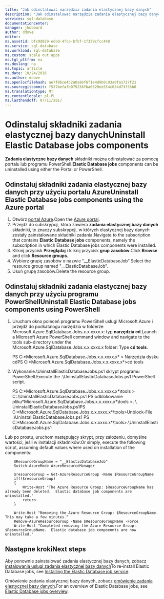 ```yaml
---
title: "Jak odinstalować narzędzia zadania elastycznej bazy danych"
description: "Jak odinstalować narzędzia zadania elastycznej bazy danych"
services: sql-database
documentationcenter: 
manager: jhubbard
author: ddove
editor: 
ms.assetid: bfc9d820-edbd-4fca-bfbf-1f339cfcc448
ms.service: sql-database
ms.workload: sql-database
ms.custom: scale out apps
ms.tgt_pltfrm: na
ms.devlang: na
ms.topic: article
ms.date: 10/24/2016
ms.author: ddove
ms.openlocfilehash: ae7f0bce452a0a86f6f1e4d9b0c93a0fa1727f21
ms.sourcegitcommit: f537befafb079256fba0529ee554c034d73f36b0
ms.translationtype: MT
ms.contentlocale: pl-PL
ms.lasthandoff: 07/11/2017
---
```

# <a name="uninstall-elastic-database-jobs-components"></a><span data-ttu-id="06d96-103">Odinstaluj składniki zadania elastycznej bazy danych</span><span class="sxs-lookup"><span data-stu-id="06d96-103">Uninstall Elastic Database jobs components</span></span>
<span data-ttu-id="06d96-104">**Zadania elastyczne bazy danych** składniki można odinstalować za pomocą portalu lub programu PowerShell.</span><span class="sxs-lookup"><span data-stu-id="06d96-104">**Elastic Database jobs** components can be uninstalled using either the Portal or PowerShell.</span></span>

## <a name="uninstall-elastic-database-jobs-components-using-the-azure-portal"></a><span data-ttu-id="06d96-105">Odinstaluj składniki zadania elastycznej bazy danych przy użyciu portalu Azure</span><span class="sxs-lookup"><span data-stu-id="06d96-105">Uninstall Elastic Database jobs components using the Azure portal</span></span>
1. <span data-ttu-id="06d96-106">Otwórz [portal Azure](https://portal.azure.com/).</span><span class="sxs-lookup"><span data-stu-id="06d96-106">Open the [Azure portal](https://portal.azure.com/).</span></span>
2. <span data-ttu-id="06d96-107">Przejdź do subskrypcji, która zawiera **zadania elastycznej bazy danych** składniki, to znaczy subskrypcji, w których elastycznej bazy danych zostały zainstalowane składniki zadania.</span><span class="sxs-lookup"><span data-stu-id="06d96-107">Navigate to the subscription that contains **Elastic Database jobs** components, namely the subscription in which Elastic Database jobs components were installed.</span></span>
3. <span data-ttu-id="06d96-108">Kliknij przycisk **Przeglądaj** i kliknij przycisk **grup zasobów**.</span><span class="sxs-lookup"><span data-stu-id="06d96-108">Click **Browse** and click **Resource groups**.</span></span>
4. <span data-ttu-id="06d96-109">Wybierz grupę zasobów o nazwie "__ElasticDatabaseJob".</span><span class="sxs-lookup"><span data-stu-id="06d96-109">Select the resource group named "__ElasticDatabaseJob".</span></span>
5. <span data-ttu-id="06d96-110">Usuń grupę zasobów.</span><span class="sxs-lookup"><span data-stu-id="06d96-110">Delete the resource group.</span></span>

## <a name="uninstall--elastic-database-jobs-components-using-powershell"></a><span data-ttu-id="06d96-111">Odinstaluj składniki zadania elastycznej bazy danych przy użyciu programu PowerShell</span><span class="sxs-lookup"><span data-stu-id="06d96-111">Uninstall  Elastic Database jobs components using PowerShell</span></span>
1. <span data-ttu-id="06d96-112">Uruchom okno poleceń programu PowerShell usługi Microsoft Azure i przejdź do podkatalogu narzędzia w folderze Microsoft.Azure.SqlDatabase.Jobs.x.x.xxxx.x: typ **narzędzia cd**.</span><span class="sxs-lookup"><span data-stu-id="06d96-112">Launch a Microsoft Azure PowerShell command window and navigate to the tools sub-directory under the Microsoft.Azure.SqlDatabase.Jobs.x.x.xxxx.x folder: Type **cd tools**.</span></span>
   
     <span data-ttu-id="06d96-113">PS C:\*Microsoft.Azure.SqlDatabase.Jobs.x.x.xxxx.x* > Narzędzia dysku cd</span><span class="sxs-lookup"><span data-stu-id="06d96-113">PS C:\*Microsoft.Azure.SqlDatabase.Jobs.x.x.xxxx.x*>cd tools</span></span>
2. <span data-ttu-id="06d96-114">Wykonanie.\UninstallElasticDatabaseJobs.ps1 skrypt programu PowerShell.</span><span class="sxs-lookup"><span data-stu-id="06d96-114">Execute the .\UninstallElasticDatabaseJobs.ps1 PowerShell script.</span></span>
   
     <span data-ttu-id="06d96-115">PS C:\*Microsoft.Azure.SqlDatabase.Jobs.x.x.xxxx.x*\tools > C:.\UninstallElasticDatabaseJobs.ps1 PS odblokowanie pliku\*Microsoft.Azure.SqlDatabase.Jobs.x.x.xxxx.x*\tools >. \ UninstallElasticDatabaseJobs.ps1</span><span class="sxs-lookup"><span data-stu-id="06d96-115">PS C:\*Microsoft.Azure.SqlDatabase.Jobs.x.x.xxxx.x*\tools>Unblock-File .\UninstallElasticDatabaseJobs.ps1   PS C:\*Microsoft.Azure.SqlDatabase.Jobs.x.x.xxxx.x*\tools>.\UninstallElasticDatabaseJobs.ps1</span></span>

<span data-ttu-id="06d96-116">Lub po prostu, uruchom następujący skrypt, przy założeniu, domyślne wartości, jeśli w instalacji składników:</span><span class="sxs-lookup"><span data-stu-id="06d96-116">Or simply, execute the following script, assuming default values where used on installation of the components:</span></span>

        $ResourceGroupName = "__ElasticDatabaseJob"
        Switch-AzureMode AzureResourceManager

        $resourceGroup = Get-AzureResourceGroup -Name $ResourceGroupName
        if(!$resourceGroup)
        {
            Write-Host "The Azure Resource Group: $ResourceGroupName has already been deleted.  Elastic database job components are uninstalled."
            return
        }

        Write-Host "Removing the Azure Resource Group: $ResourceGroupName.  This may take a few minutes.”
        Remove-AzureResourceGroup -Name $ResourceGroupName -Force
        Write-Host "Completed removing the Azure Resource Group: $ResourceGroupName.  Elastic database job compoennts are now uninstalled."

## <a name="next-steps"></a><span data-ttu-id="06d96-117">Następne kroki</span><span class="sxs-lookup"><span data-stu-id="06d96-117">Next steps</span></span>
<span data-ttu-id="06d96-118">Aby ponownie zainstalować zadania elastycznej bazy danych, zobacz [instalowania usługi zadania elastycznej bazy danych](sql-database-elastic-jobs-service-installation.md)</span><span class="sxs-lookup"><span data-stu-id="06d96-118">To re-install Elastic Database jobs, see [Installing the Elastic Database job service](sql-database-elastic-jobs-service-installation.md)</span></span>

<span data-ttu-id="06d96-119">Omówienie zadania elastycznej bazy danych, zobacz [omówienie zadania elastycznej bazy danych](sql-database-elastic-jobs-overview.md).</span><span class="sxs-lookup"><span data-stu-id="06d96-119">For an overview of Elastic Database jobs, see [Elastic Database jobs overview](sql-database-elastic-jobs-overview.md).</span></span>

<!--Image references-->



